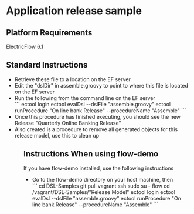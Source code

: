 <H1>Application release sample</H1>

<H2>Platform Requirements</H2>
<p>ElectricFlow 6.1

<H2>Standard Instructions</H2>
<ul>
<li>Retrieve these file to a location on the EF server</li>
<li>Edit the "dslDir" in assemble.groovy to point to where this file is located on the EF server</li>
<li>Run the following from the command line on the EF server</li>
```
ectool login <user> <password>
ectool evalDsl --dslFile "assemble.groovy"
ectool runProcedure "On line bank Release" --procedureName "Assemble"
```
<li>Once this procedure has finished executing, you should see the new Release "Quarterly Online Banking Release"</li>
<li>Also created is a procedure to remove all generated objects for this release model, use this to clean up</li>
<ul>
<H2>Instructions When using flow-demo</H2>
If you have flow-demo installed, use the following instructions
<ul>
<li>Go to the flow-demo directory on your host machine, then</li>
```
cd DSL-Samples
git pull
vagrant ssh
sudo su - flow
cd /vagrant/DSL-Samples/"Release Model"
ectool login <user> <password>
ectool evalDsl --dslFile "assemble.groovy"
ectool runProcedure "On line bank Release" --procedureName "Assemble"
```
</ul>
